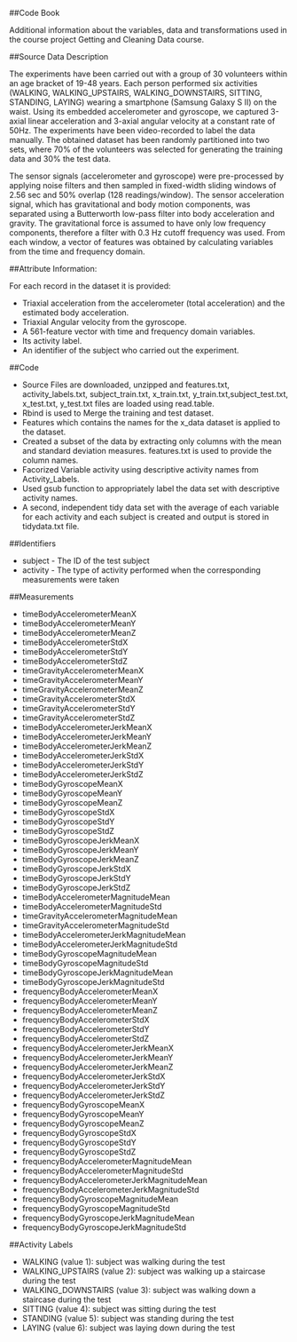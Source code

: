 ##Code Book

Additional information about the variables, data and transformations used in the course project Getting and Cleaning Data course.

##Source Data Description

The experiments have been carried out with a group of 30 volunteers within an age bracket of 19-48 years. Each person performed six activities (WALKING, WALKING_UPSTAIRS, WALKING_DOWNSTAIRS, SITTING, STANDING, LAYING) wearing a smartphone (Samsung Galaxy S II) on the waist. Using its embedded accelerometer and gyroscope, we captured 3-axial linear acceleration and 3-axial angular velocity at a constant rate of 50Hz. The experiments have been video-recorded to label the data manually. The obtained dataset has been randomly partitioned into two sets, where 70% of the volunteers was selected for generating the training data and 30% the test data. 

The sensor signals (accelerometer and gyroscope) were pre-processed by applying noise filters and then sampled in fixed-width sliding windows of 2.56 sec and 50% overlap (128 readings/window). The sensor acceleration signal, which has gravitational and body motion components, was separated using a Butterworth low-pass filter into body acceleration and gravity. The gravitational force is assumed to have only low frequency components, therefore a filter with 0.3 Hz cutoff frequency was used. From each window, a vector of features was obtained by calculating variables from the time and frequency domain.

##Attribute Information:

For each record in the dataset it is provided: 
- Triaxial acceleration from the accelerometer (total acceleration) and the estimated body acceleration. 
- Triaxial Angular velocity from the gyroscope. 
- A 561-feature vector with time and frequency domain variables. 
- Its activity label. 
- An identifier of the subject who carried out the experiment.

##Code

* Source Files are downloaded, unzipped and features.txt, activity_labels.txt, subject_train.txt, x_train.txt, y_train.txt,subject_test.txt, x_test.txt, y_test.txt files are loaded using read.table.
* Rbind is used to Merge the training and test dataset.
* Features which contains the names for the x_data dataset is applied to the dataset.
* Created a subset of the data by extracting only columns with the mean and standard deviation measures. features.txt is used to provide the column names.
* Facorized Variable activity using descriptive activity names from Activity_Labels.
* Used gsub function to appropriately label the data set with descriptive activity names.
* A second, independent tidy data set with the average of each variable for each activity and each subject is created and output is stored in tidydata.txt file.

##Identifiers

* subject - The ID of the test subject
* activity - The type of activity performed when the corresponding measurements were taken


##Measurements
 * timeBodyAccelerometerMeanX
 * timeBodyAccelerometerMeanY
 * timeBodyAccelerometerMeanZ
 * timeBodyAccelerometerStdX
 * timeBodyAccelerometerStdY
 * timeBodyAccelerometerStdZ
 * timeGravityAccelerometerMeanX
 * timeGravityAccelerometerMeanY
 * timeGravityAccelerometerMeanZ
 * timeGravityAccelerometerStdX
 * timeGravityAccelerometerStdY
 * timeGravityAccelerometerStdZ
 * timeBodyAccelerometerJerkMeanX
 * timeBodyAccelerometerJerkMeanY
 * timeBodyAccelerometerJerkMeanZ
 * timeBodyAccelerometerJerkStdX
 * timeBodyAccelerometerJerkStdY
 * timeBodyAccelerometerJerkStdZ
 * timeBodyGyroscopeMeanX
 * timeBodyGyroscopeMeanY
 * timeBodyGyroscopeMeanZ
 * timeBodyGyroscopeStdX
 * timeBodyGyroscopeStdY
 * timeBodyGyroscopeStdZ
 * timeBodyGyroscopeJerkMeanX
 * timeBodyGyroscopeJerkMeanY
 * timeBodyGyroscopeJerkMeanZ
 * timeBodyGyroscopeJerkStdX
 * timeBodyGyroscopeJerkStdY
 * timeBodyGyroscopeJerkStdZ
 * timeBodyAccelerometerMagnitudeMean
 * timeBodyAccelerometerMagnitudeStd
 * timeGravityAccelerometerMagnitudeMean
 * timeGravityAccelerometerMagnitudeStd
 * timeBodyAccelerometerJerkMagnitudeMean
 * timeBodyAccelerometerJerkMagnitudeStd
 * timeBodyGyroscopeMagnitudeMean
 * timeBodyGyroscopeMagnitudeStd
 * timeBodyGyroscopeJerkMagnitudeMean
 * timeBodyGyroscopeJerkMagnitudeStd
 * frequencyBodyAccelerometerMeanX
 * frequencyBodyAccelerometerMeanY
 * frequencyBodyAccelerometerMeanZ
 * frequencyBodyAccelerometerStdX
 * frequencyBodyAccelerometerStdY
 * frequencyBodyAccelerometerStdZ
 * frequencyBodyAccelerometerJerkMeanX
 * frequencyBodyAccelerometerJerkMeanY
 * frequencyBodyAccelerometerJerkMeanZ
 * frequencyBodyAccelerometerJerkStdX
 * frequencyBodyAccelerometerJerkStdY
 * frequencyBodyAccelerometerJerkStdZ
 * frequencyBodyGyroscopeMeanX
 * frequencyBodyGyroscopeMeanY
 * frequencyBodyGyroscopeMeanZ
 * frequencyBodyGyroscopeStdX
 * frequencyBodyGyroscopeStdY
 * frequencyBodyGyroscopeStdZ
 * frequencyBodyAccelerometerMagnitudeMean
 * frequencyBodyAccelerometerMagnitudeStd
 * frequencyBodyAccelerometerJerkMagnitudeMean
 * frequencyBodyAccelerometerJerkMagnitudeStd
 * frequencyBodyGyroscopeMagnitudeMean
 * frequencyBodyGyroscopeMagnitudeStd
 * frequencyBodyGyroscopeJerkMagnitudeMean
 * frequencyBodyGyroscopeJerkMagnitudeStd

##Activity Labels

* WALKING (value 1): subject was walking during the test
* WALKING_UPSTAIRS (value 2): subject was walking up a staircase during the test
* WALKING_DOWNSTAIRS (value 3): subject was walking down a staircase during the test
* SITTING (value 4): subject was sitting during the test
* STANDING (value 5): subject was standing during the test
* LAYING (value 6): subject was laying down during the test





